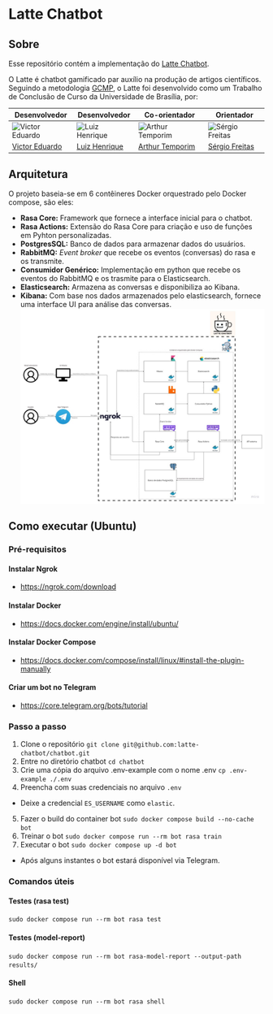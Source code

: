 # Latte Chatbot
## Sobre
Esse repositório contém a implementação do [Latte Chatbot](https://web.telegram.org/k/#@latte_chatbot).

O Latte é chatbot gamificado par auxílio na produção de artigos científicos. Seguindo a metodologia [GCMP](), o Latte foi desenvolvido como um Trabalho de Conclusão de Curso da Universidade de Brasília, por: 

| Desenvolvedor| Desenvolvedor| Co-orientador | Orientador |
|--------------|--------------|---------------|------------|
| ![Victor Eduardo](https://avatars.githubusercontent.com/u/78758172?v=4) | ![Luiz Henrique](https://avatars.githubusercontent.com/u/62183792?v=4) | ![Arthur Temporim](https://avatars.githubusercontent.com/u/13789524?v=4) | ![Sérgio Freitas](https://avatars.githubusercontent.com/u/4264750?v=4) |
| [Victor Eduardo](https://github.com/victorear05) | [Luiz Henrique](https://github.com/luiz-hfz) | [Arthur Temporim](https://github.com/arthurTemporim) | [Sérgio Freitas](https://github.com/sergioaafreitas) |

## Arquitetura
O projeto baseia-se em 6 contêineres Docker orquestrado pelo Docker compose, são eles:
- **Rasa Core:** Framework que fornece a interface inicial para o chatbot.
- **Rasa Actions:** Extensão do Rasa Core para criação e uso de funções em Pyhton personalizadas.
- **PostgresSQL:** Banco de dados para armazenar dados do usuários.
- **RabbitMQ:** _Event broker_ que recebe os eventos  (conversas) do rasa e os transmite.
- **Consumidor Genérico:** Implementação em python que recebe os eventos do RabbitMQ e os trasmite para o Elasticsearch.
- **Elasticsearch:** Armazena as conversas e disponibiliza ao Kibana.  
- **Kibana:** Com base nos dados armazenados pelo elasticsearch, fornece uma interface UI para análise das conversas.
![Arquitetura do Projeto](./utils/arquitecture.jpg)

## Como executar (Ubuntu)
### Pré-requisitos
#### Instalar Ngrok
- https://ngrok.com/download
#### Instalar Docker
- https://docs.docker.com/engine/install/ubuntu/
#### Instalar Docker Compose
- https://docs.docker.com/compose/install/linux/#install-the-plugin-manually
#### Criar um bot no Telegram
- https://core.telegram.org/bots/tutorial
### Passo a passo
1. Clone o repositório
```git clone git@github.com:latte-chatbot/chatbot.git```
2. Entre no diretório chatbot
```cd chatbot```
3. Crie uma cópia do arquivo .env-example com o nome .env
```cp .env-example ./.env```
4. Preencha com suas credenciais no arquivo `.env`  
- Deixe a credencial `ES_USERNAME` como `elastic`.  
5. Fazer o build do container bot
```sudo docker compose build --no-cache bot```
6. Treinar o bot
```sudo docker compose run --rm bot rasa train```
7. Executar o bot
```sudo docker compose up -d bot```
- Após alguns instantes o bot estará disponível via Telegram.

### Comandos úteis
#### Testes (rasa test)
```sudo docker compose run --rm bot rasa test```
#### Testes (model-report)
```sudo docker compose run --rm bot rasa-model-report --output-path results/```
#### Shell
```sudo docker compose run --rm bot rasa shell```